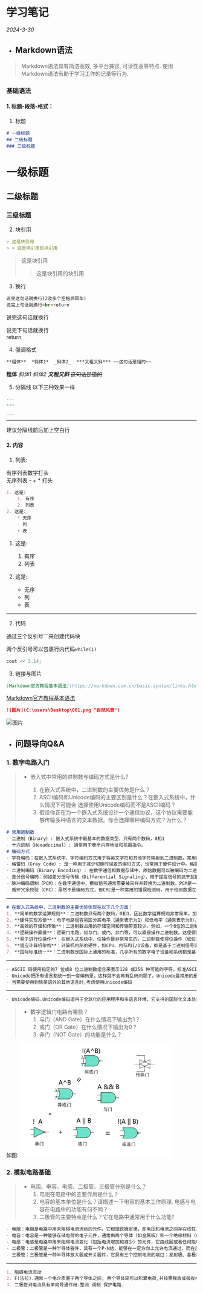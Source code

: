# 学习笔记 

*2024-3-30*

- ##  Markdown语法

> Markdown语法具有简洁高效, 多平台兼容, 可读性高等特点.
> 使用Markdown语法有助于学习工作的记录等行为.

### 基础语法

#### 1. 标题-段落-格式：

1. 标题

```Markdown
# 一级标题
## 二级标题
### 三级标题
```
# 一级标题
## 二级标题
### 三级标题

2. 块引用
```Markdown
> 这是块引用
> > 这是块引用的块引用
```

> 这是块引用
> > 这是块引用的块引用
3. 换行
```Markdown
说完这句话就换行(2及多个空格后回车)
说完上句话就换行<br>return
```

说完这句话就换行  

说完下句话就换行<br>return

4. 强调格式

```Markdown
**粗体**  *斜体1*  _斜体2_  ***又粗又斜*** ~~这句话是错的~~
```

**粗体**  *斜体1*  _斜体2_  ***又粗又斜***  ~~这句话是错的~~ 

5. 分隔线 以下三种效果一样
```Markdown
---
***
___
```

***

建议分隔线前后加上空白行

#### 2. 内容
1. 列表:

有序列表数字打头<br>无序列表 -  +  * 打头
```Markdown
1. 这是:
	1. 有序 
	2. 列表
2. 这是:
	* 无序
	- 列
	+ 表
```

1. 这是:
	1. 有序 
	2. 列表
	
2. 这是:
	* 无序
	- 列
	+ 表  
---


2. 代码

通过三个反引号```来创建代码块  

两个反引号可以包裹行内代码``while(1)``

```C++
cout << 3.14;
```

3. 链接与图片  
```Markdown
[Markdown官方教程基本语法](https://markdown.com.cn/basic-syntax/links.html "Markdown链接语法")
```
[Markdown官方教程基本语法](https://markdown.com.cn/basic-syntax/links.html "Markdown链接语法")

```Markdown
![图片](C:\users\Desktop\001.png "自然风景")
```

![图片](C:\users\Desktop\001.png "自然风景")

- ## 问题导向Q&A  

### 1. 数字电路入门  

> - 嵌入式中常用的进制数与编码方式是什么?
>
>	1. 在嵌入式系统中，二进制数的主要优势是什么？ 
>	2. ASCII编码和Unicode编码的主要区别是什么？在嵌入式系统中，什么情况下可能会 选择使用Unicode编码而不是ASCII编码？
>	3. 假设你正在为一个嵌入式系统设计一个通信协议，这个协议需要能够传输多种语言的文本数据。你会选择哪种编码方式？为什么？

```Markdown
# 常用进制数
- 二进制（Binary）: 嵌入式系统中最基本的数据类型，只有两个数码，0和1
- 十六进制（Hexadecimal）: 通常用于表示内存地址和机器指令。
# 编码方式
- 字符编码：在嵌入式系统中，字符编码方式用于将英文字符和其他字符映射到二进制数。常用的字符编码方式包括ASCII（美国标准信息交换码）、UTF-8（8位Unicode转换格式）、UTF-16（16位Unicode转换格式）等。
- 格雷码（Gray Code）: 是一种用于减少切换时误差的编码方式，也常用于硬件设计中。格雷码中，相邻的两个数值只有一位二进制数不同。
- 二进制编码（Binary Encoding）: 在数字通信和数据存储中，原始数据可以被编码为二进制形式。例如，简单的非归零编码（NRZ），高电平表示0，低电平表示1；或者相反。
- 差分信号编码：例如差分信号传输（Differential Signaling），用于提高信号的抗干扰能力。
- 脉冲编码调制（PCM）：在数字通信中，模拟信号通常需要被采样并转换为二进制数，PCM是一种常用的数字信号编码方式。
- 循环冗余校验（CRC）：虽然不是编码方式，但CRC是一种常用的错误检测码，用于检测数据在传输过程中是否发生错误。
```

---

```Markdown
# 在嵌入式系统中，二进制数的主要优势体现在以下几个方面：
1. **简单的数学运算规则**：二进制数只有两个数码，0和1，因此数学运算规则非常简单。加法、减法、乘法和除法都遵循类似的十进制规则，但计算起来更加直接，因为只需要考虑两个状态。
2. **硬件实现方便**：电子电路很容易区分高电平（通常表示为1）和低电平（通常表示为0）。因此，二进制数非常适合用电子硬件来实现和处理。
3. **高效的存储和传输**：二进制数占用的存储空间和传输带宽较少。例如，一个8位的二进制数可以表示256种不同的状态，而同样大小的十进制数需要10位。
4. **逻辑操作直接**：逻辑门电路，如与门、或门、非门等，可以直接操作二进制数。这使得数字逻辑设计变得简单，并且可以构建复杂的计算系统。
5. **易于进行位操作**：在嵌入式系统中，位操作是非常常见的，二进制数使得位操作（如位掩码、位移、位计数等）变得简单和直接。
6. **适应计算机架构**：计算机内部的硬件，如CPU、内存和I/O设备，都是基于二进制信号设计的。因此，二进制数能够很好地适应计算机的架构和操作。
7. **国际标准统一**：二进制数是国际上通用的标准，几乎所有的数字电子设备和系统都是基于二进制数进行设计和操作的。
```

---

```Markdown
- ASCII 码使用指定的7 位或8 位二进制数组合来表示128 或256 种可能的字符。标准ASCII 码也叫基础ASCII码，使用7 位二进制数（剩下的1位二进制为0）来表示所有的大写和小写字母，数字0 到9、标点符号， 以及在美式英语中使用的特殊控制字符。其中最后一位用于奇偶校验。
- Unicode把所有语言都统一到一套编码里，这样就不会再有乱码问题了。Unicode最常用的是用两个字节表示一个字符（如果要用到非常偏僻的字符，就需要4个字节）。现代操作系统和大多数编程语言都直接支持Unicode。
- 当需要使用到除英语外的其他语言时,考虑使用Unicode编码
```

---

```Markdown
- Unicode编码.Unicode编码适用于全球化的应用程序和多语言环境，它支持的国际化文本处理远远超出了ASCII编码的能力。
```

> - 数字逻辑门电路有哪些？
>	1. 与门（AND Gate）在什么情况下输出为1？
>	2. 或门（OR Gate）在什么情况下输出为0？
>	3. 非门（NOT Gate）的功能是什么？

如图:
<img src="icon1.png" width="400">

### 2. 模拟电路基础

> - 电阻、电容、电感、二极管、三极管分别是什么？
>	1. 电阻在电路中的主要作用是什么？
>   2. 电容的基本单位是什么？请描述一下电容的基本工作原理. 电感与电容在电路中的功能有何不同？
>	3. 二极管的主要特点是什么？它在电路中通常用于什么功能?
>  

```Markdown
- 电阻：电阻是电路中用来阻碍电流流动的元件。它根据欧姆定律，即电压和电流之间存在线性关系的原理工作。电阻的作用包括限制电流、分配电压、提供负载、调节电流强度等。电阻的单位是欧姆（Ω）。
- 电容：电容是一种能够存储电荷的电子元件，通常由两个导体（如金属板）和一个绝缘材料（电介质）组成。电容器能够在两个导体之间积累电荷，并且能够根据需要释放或吸收电能。电容的单位是法拉（F），但在实际应用中常用微法（μF）或纳法（nF）来表示。
- 电感：电感是电路中用来阻碍电流变化（包括电流增加和减少）的元件，它由线圈或者任何能够产生磁场的形状构成。电感器能够储存能量在磁场中，并且对电流的变化产生反应。电感的单位是亨利（H），在实际应用中，常用毫亨利（mH）或微亨利（μH）来表示。
- 二极管：二极管是一种半导体器件，具有一个P-N结，能够在一定方向上允许电流通过，而在反方向上则阻断电流。二极管的主要应用包括整流、调制、保护电路等。
- 三极管：三极管是一种半导体放大器或开关器件，它具有三个控制电流的端口：发射极、基极和集电极。三极管能够放大微小的电流信号，或者在数字电路中作为开关来使用。
```

---

```Markdown
1. 阻碍电流流动
2. F(法拉).通常一个电介质置于两个导体之间, 两个导体简可以积累电荷,并按需释放或吸收电能.
3. 二极管对电流具有单向导通作用.整流 调制 保护电路.
```
